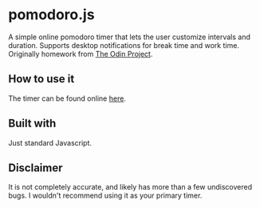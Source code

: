 # pomodoro.js
A simple online pomodoro timer that lets the user customize intervals and duration. Supports desktop notifications for break time and work time. Originally homework from [The Odin Project](https://www.theodinproject.com/courses/web-development-101/lessons/pairing-project). 

## How to use it
The timer can be found online [here](https://vilsl.github.io/odinproject-pomodoro/).

## Built with
Just standard Javascript.

## Disclaimer
It is not completely accurate, and likely has more than a few undiscovered bugs. I wouldn't recommend using it as your primary timer.
